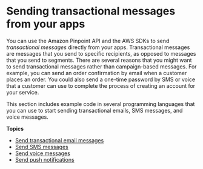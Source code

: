 # Sending transactional messages from your apps<a name="send-messages"></a>

You can use the Amazon Pinpoint API and the AWS SDKs to send *transactional messages* directly from your apps\. Transactional messages are messages that you send to specific recipients, as opposed to messages that you send to segments\. There are several reasons that you might want to send transactional messages rather than campaign\-based messages\. For example, you can send an order confirmation by email when a customer places an order\. You could also send a one\-time password by SMS or voice that a customer can use to complete the process of creating an account for your service\.

This section includes example code in several programming languages that you can use to start sending transactional emails, SMS messages, and voice messages\.

**Topics**
+ [Send transactional email messages](send-messages-email.md)
+ [Send SMS messages](send-messages-sms.md)
+ [Send voice messages](send-messages-voice.md)
+ [Send push notifications](send-messages-push.md)